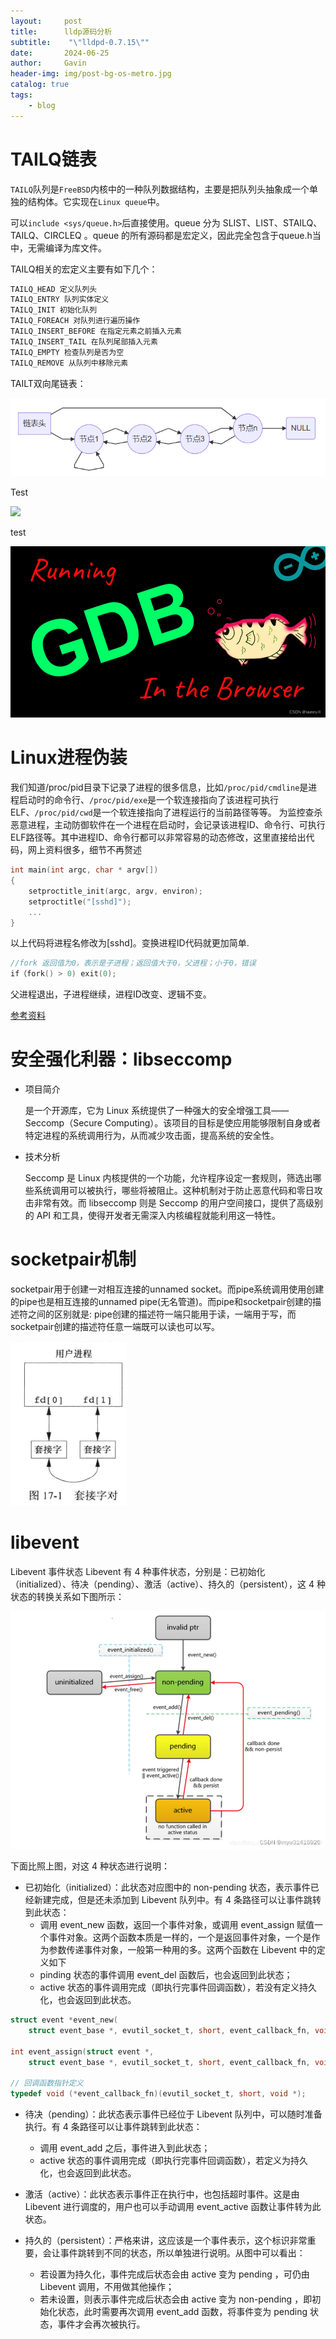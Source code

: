 ```yaml
---
layout:     post
title:      lldp源码分析
subtitle:    "\"lldpd-0.7.15\""
date:       2024-06-25
author:     Gavin
header-img: img/post-bg-os-metro.jpg
catalog: true
tags:
    - blog
---
```




# TAILQ链表

`TAILQ`队列是`FreeBSD`内核中的一种队列数据结构，主要是把队列头抽象成一个单独的结构体。它实现在`Linux queue`中。

可以`include <sys/queue.h>`后直接使用。queue 分为 SLIST、LIST、STAILQ、TAILQ、CIRCLEQ 。queue 的所有源码都是宏定义，因此完全包含于queue.h当中，无需编译为库文件。

TAILQ相关的宏定义主要有如下几个：

```c
TAILQ_HEAD 定义队列头
TAILQ_ENTRY 队列实体定义
TAILQ_INIT 初始化队列
TAILQ_FOREACH 对队列进行遍历操作
TAILQ_INSERT_BEFORE 在指定元素之前插入元素
TAILQ_INSERT_TAIL 在队列尾部插入元素
TAILQ_EMPTY 检查队列是否为空
TAILQ_REMOVE 从队列中移除元素
```

TAILT双向尾链表：

![](../img/1876680-20210304194106251-2121589504.png)





Test

![](https://github.com/gavin-Angry-Birds/gavin-Angry-Birds.github.io/img/1876680-20210304194106251-2121589504.png)



test

![okokookokossdsdsdsdsds](/img/dd5c86d2ff654bb991e0ce8e854c5435.png)

# Linux进程伪装

我们知道/proc/pid目录下记录了进程的很多信息，比如`/proc/pid/cmdline`是进程启动时的命令行、`/proc/pid/exe`是一个软连接指向了该进程可执行ELF、`/proc/pid/cwd`是一个软连接指向了进程运行的当前路径等等。
为监控查杀恶意进程，主动防御软件在一个进程在启动时，会记录该进程ID、命令行、可执行ELF路径等。其中进程ID、命令行都可以非常容易的动态修改，这里直接给出代码，网上资料很多，细节不再赘述

```c
int main(int argc, char * argv[])
{
    setproctitle_init(argc, argv, environ);
    setproctitle("[sshd]");
    ...
}
```

以上代码将进程名修改为[sshd]。变换进程ID代码就更加简单.

```c
//fork 返回值为0，表示是子进程；返回值大于0，父进程；小于0，错误
if（fork() > 0) exit(0);
```

父进程退出，子进程继续，进程ID改变、逻辑不变。

[参考资料](https://xz.aliyun.com/t/10235?time__1311=Cqjx2DcDBA0QGQD%2FD0e%3DwyjGYND%3D%3DKDg7oD)

#  安全强化利器：libseccomp

- 项目简介

  是一个开源库，它为 Linux 系统提供了一种强大的安全增强工具——Seccomp（Secure Computing）。该项目的目标是使应用能够限制自身或者特定进程的系统调用行为，从而减少攻击面，提高系统的安全性。

- 技术分析

  Seccomp 是 Linux 内核提供的一个功能，允许程序设定一套规则，筛选出哪些系统调用可以被执行，哪些将被阻止。这种机制对于防止恶意代码和零日攻击非常有效。而 libseccomp 则是 Seccomp 的用户空间接口，提供了高级别的 API 和工具，使得开发者无需深入内核编程就能利用这一特性。

# socketpair机制

socketpair用于创建一对相互连接的unnamed socket。而pipe系统调用使用创建的pipe也是相互连接的unnamed pipe(无名管道)。而pipe和socketpair创建的描述符之间的区别就是:  pipe创建的描述符一端只能用于读，一端用于写，而socketpair创建的描述符任意一端既可以读也可以写。

![](../img/5dae2c5f3b230600fd4ec005fcfe2fa8.png)

# libevent

Libevent 事件状态
Libevent 有 4 种事件状态，分别是：已初始化（initialized）、待决（pending）、激活（active）、持久的（persistent），这 4 种状态的转换关系如下图所示：

![在这里插入图片描述](..\img\074093f06db041de9e4aa28be8e205cd.png)

下面比照上图，对这 4 种状态进行说明：

- 已初始化（initialized）：此状态对应图中的 non-pending 状态，表示事件已经新建完成，但是还未添加到 Libevent 队列中。有 4 条路径可以让事件跳转到此状态：
  - 调用 event_new 函数，返回一个事件对象，或调用 event_assign 赋值一个事件对象。这两个函数本质是一样的，一个是返回事件对象，一个是作为参数传递事件对象，一般第一种用的多。这两个函数在 Libevent 中的定义如下
  - pinding 状态的事件调用 event_del 函数后，也会返回到此状态；
  - active 状态的事件调用完成（即执行完事件回调函数），若没有定义持久化，也会返回到此状态。

```c
struct event *event_new(
    struct event_base *, evutil_socket_t, short, event_callback_fn, void *);

int event_assign(struct event *, 
    struct event_base *, evutil_socket_t, short, event_callback_fn, void *);

// 回调函数指针定义
typedef void (*event_callback_fn)(evutil_socket_t, short, void *);
```

- 待决（pending）：此状态表示事件已经位于 Libevent 队列中，可以随时准备执行。有 4 条路径可以让事件跳转到此状态：
  - 调用 event_add 之后，事件进入到此状态；
  - active 状态的事件调用完成（即执行完事件回调函数），若定义为持久化，也会返回到此状态。

- 激活（active）：此状态表示事件正在执行中，也包括超时事件。这是由 Libevent 进行调度的，用户也可以手动调用 event_active 函数让事件转为此状态。

- 持久的（persistent）：严格来讲，这应该是一个事件表示，这个标识非常重要，会让事件跳转到不同的状态，所以单独进行说明。从图中可以看出：
  - 若设置为持久化，事件完成后状态会由 active 变为 pending ，可仍由 Libevent 调用，不用做其他操作；
  - 若未设置，则表示事件完成后状态会由 active 变为 non-pending ，即初始化状态，此时需要再次调用 event_add 函数，将事件变为 pending 状态，事件才会再次被执行。
